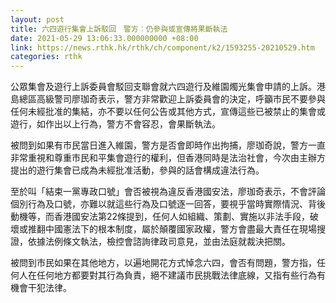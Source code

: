 ```yaml
---
layout: post
title: 六四遊行集會上訴駁回　警方︰仍參與或宣傳將果斷執法
date: 2021-05-29 13:06:33.000000000 +08:00
link: https://news.rthk.hk/rthk/ch/component/k2/1593255-20210529.htm
categories: rthk
---
```


公眾集會及遊行上訴委員會駁回支聯會就六四遊行及維園燭光集會申請的上訴。港島總區高級警司廖珈奇表示，警方非常歡迎上訴委員會的決定，呼籲市民不要參與任何未經批准的集結，亦不要以任何公告或其他方式，宣傳這些已被禁止的集會或遊行，如作出以上行為，警方不會容忍，會果斷執法。

被問到如果有市民當日進入維園，警方是否會即時作出拘捕，廖珈奇說，警方一直非常重視和尊重市民和平集會遊行的權利，但香港同時是法治社會，今次由主辦方提出的遊行集會已成為未經批准活動，參與的話會構成違法行為。

至於叫「結束一黨專政口號」會否被視為違反香港國安法，廖珈奇表示，不會評論個別行為及口號，亦難以就這些行為及口號逐一回答，要視乎當時實際情況、背後動機等，而香港國安法第22條提到，任何人如組織、策劃、實施以非法手段，破壞或推翻中國憲法下的根本制度，屬於顛覆國家政權，警方會盡最大責任在現場搜證，依據法例條文執法，檢控會諮詢律政司意見，並由法庭就裁決把關。

被問到市民如果在其他地方，以遍地開花方式悼念六四，會否有問題，警方指，任何人在任何地方都要對其行為負責，絕不建議市民挑戰法律底線，又指有些行為有機會干犯法律。
